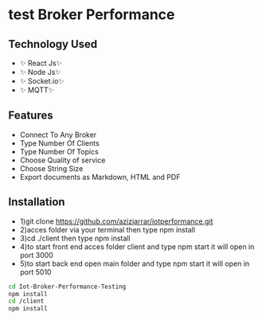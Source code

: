 # test Broker Performance
## Technology Used

- ✨ React Js✨
- ✨ Node Js✨
- ✨ Socket.io✨
- ✨ MQTT✨
## Features
- Connect To Any Broker
- Type Number Of Clients
- Type Number Of Topics
- Choose Quality of service
- Choose String Size
- Export documents as Markdown, HTML and PDF



## Installation

- 1)git clone https://github.com/azizjarrar/iotperformance.git
- 2)acces folder via your terminal then type npm install 
- 3)cd ./client then type npm install
- 4)to start front end acces folder client and type npm start it will open in port 3000
- 5)to start back end  open main folder and type npm start it will open in port 5010
```sh
cd Iot-Broker-Performance-Testing
npm install
cd /client
npm install
```


